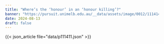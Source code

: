 ```yaml
---
title: "Where’s the ‘honour’ in an ‘honour killing’?"
banner: "https://pursuit.unimelb.edu.au/__data/assets/image/0012/111414/2HonourKillingGenderViolenceAgainstWomenPartnerMenGetty.webp"
date: 2024-08-13
draft: false
---
```


{{< json_article file="data/p111411.json" >}}